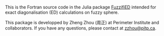 This is the Fortran source code in the Julia package [FuzzifiED](https://github.com/mankai-chow/FuzzifiED.jl) intended for exact diagonalisation (ED) calculations on fuzzy sphere. 

This package is developped by Zheng Zhou (周正) at Perimeter Institute and collaborators. If you have any questions, please contact at zzhou@pitp.ca.

